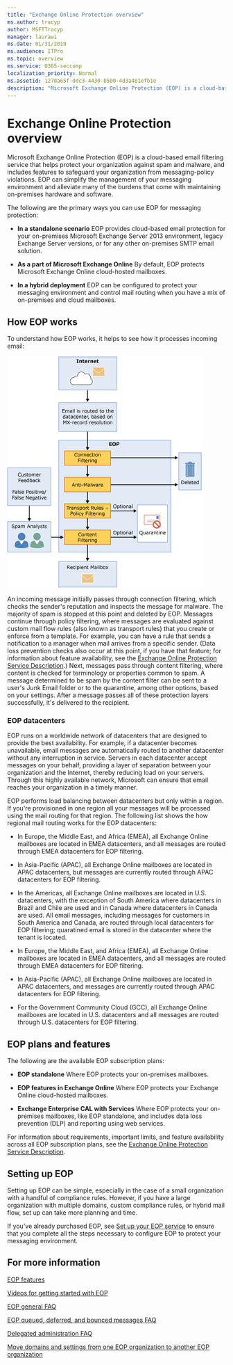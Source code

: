 ```yaml
---
title: "Exchange Online Protection overview"
ms.author: tracyp
author: MSFTTracyp
manager: laurawi
ms.date: 01/31/2019
ms.audience: ITPro
ms.topic: overview
ms.service: O365-seccomp
localization_priority: Normal
ms.assetid: 1270a65f-ddc3-4430-b500-4d3a481efb1e
description: "Microsoft Exchange Online Protection (EOP) is a cloud-based email filtering service that helps protect your organization against spam and malware, and includes features to safeguard your organization from messaging-policy violations."
---
```


# Exchange Online Protection overview

Microsoft Exchange Online Protection (EOP) is a cloud-based email filtering service that helps protect your organization against spam and malware, and includes features to safeguard your organization from messaging-policy violations. EOP can simplify the management of your messaging environment and alleviate many of the burdens that come with maintaining on-premises hardware and software.
  
The following are the primary ways you can use EOP for messaging protection:
  
- **In a standalone scenario** EOP provides cloud-based email protection for your on-premises Microsoft Exchange Server 2013 environment, legacy Exchange Server versions, or for any other on-premises SMTP email solution. 
    
- **As a part of Microsoft Exchange Online** By default, EOP protects Microsoft Exchange Online cloud-hosted mailboxes. 
    
- **In a hybrid deployment** EOP can be configured to protect your messaging environment and control mail routing when you have a mix of on-premises and cloud mailboxes. 
    
## How EOP works

To understand how EOP works, it helps to see how it processes incoming email:
  
![EOP-email-processing](../media/EOP-email-processing.png)
  
An incoming message initially passes through connection filtering, which checks the sender's reputation and inspects the message for malware. The majority of spam is stopped at this point and deleted by EOP. Messages continue through policy filtering, where messages are evaluated against custom mail flow rules (also known as transport rules) that you create or enforce from a template. For example, you can have a rule that sends a notification to a manager when mail arrives from a specific sender. (Data loss prevention checks also occur at this point, if you have that feature; for information about feature availability, see the [Exchange Online Protection Service Description](https://go.microsoft.com/fwlink/p/?LinkId=320619).) Next, messages pass through content filtering, where content is checked for terminology or properties common to spam. A message determined to be spam by the content filter can be sent to a user's Junk Email folder or to the quarantine, among other options, based on your settings. After a message passes all of these protection layers successfully, it's delivered to the recipient.
  
### EOP datacenters

EOP runs on a worldwide network of datacenters that are designed to provide the best availability. For example, if a datacenter becomes unavailable, email messages are automatically routed to another datacenter without any interruption in service. Servers in each datacenter accept messages on your behalf, providing a layer of separation between your organization and the Internet, thereby reducing load on your servers. Through this highly available network, Microsoft can ensure that email reaches your organization in a timely manner. 
  
EOP performs load balancing between datacenters but only within a region. If you're provisioned in one region all your messages will be processed using the mail routing for that region. The following list shows the how regional mail routing works for the EOP datacenters:
  
    
- In Europe, the Middle East, and Africa (EMEA), all Exchange Online mailboxes are located in EMEA datacenters, and all messages are routed through EMEA datacenters for EOP filtering.
    
- In Asia-Pacific (APAC), all Exchange Online mailboxes are located in APAC datacenters, but messages are currently routed through APAC datacenters for EOP filtering.

- In the Americas, all Exchange Online mailboxes are located in U.S. datacenters, with the exception of South America where datacenters in Brazil and Chile are used and in Canada where datacenters in Canada are used. All email messages, including messages for customers in South America and Canada, are routed through local datacenters for EOP filtering; quaratined email is stored in the datacenter where the tenant is located.
    
- In Europe, the Middle East, and Africa (EMEA), all Exchange Online mailboxes are located in EMEA datacenters, and all messages are routed through EMEA datacenters for EOP filtering.
    
- In Asia-Pacific (APAC), all Exchange Online mailboxes are located in APAC datacenters, and messages are currently routed through APAC datacenters for EOP filtering.
    
- For the Government Community Cloud (GCC), all Exchange Online mailboxes are located in U.S. datacenters and all messages are routed through U.S. datacenters for EOP filtering.
    
## EOP plans and features

The following are the available EOP subscription plans:
  
- **EOP standalone** Where EOP protects your on-premises mailboxes. 
    
- **EOP features in Exchange Online** Where EOP protects your Exchange Online cloud-hosted mailboxes. 
    
- **Exchange Enterprise CAL with Services** Where EOP protects your on-premises mailboxes, like EOP standalone, and includes data loss prevention (DLP) and reporting using web services. 
    
For information about requirements, important limits, and feature availability across all EOP subscription plans, see the [Exchange Online Protection Service Description](https://go.microsoft.com/fwlink/p/?LinkId=320619).
  
## Setting up EOP

Setting up EOP can be simple, especially in the case of a small organization with a handful of compliance rules. However, if you have a large organization with multiple domains, custom compliance rules, or hybrid mail flow, set up can take more planning and time.
  
If you've already purchased EOP, see [Set up your EOP service](set-up-your-eop-service.md) to ensure that you complete all the steps necessary to configure EOP to protect your messaging environment. 
  
## For more information

[EOP features](eop-features.md)
  
[Videos for getting started with EOP](videos-for-getting-started-with-eop.md)
  
[EOP general FAQ](eop-general-faq.md)
  
[EOP queued, deferred, and bounced messages FAQ](eop-queued-deferred-and-bounced-messages-faq.md)
  
[Delegated administration FAQ](delegated-administration-faq.md)
  
[Move domains and settings from one EOP organization to another EOP organization](move-domains-and-settings-from-one-eop-organization-to-another-eop-organization.md)
  

